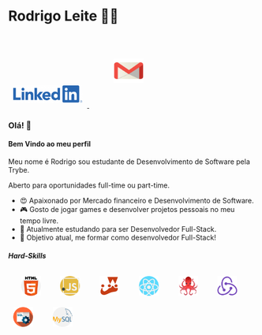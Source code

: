 # Rodrigo Leite 👩‍💻

 <a href="https://www.linkedin.com/in/rodrigoleite27/" target="_blank" >
  <img src="./img/linkedin.png" width="140" height="35" style="margin: 10px"/>
 </a>
 <a href="mailto:rods.leite27@gmail.com" target="_blank" align="bottom">
  <img src="./img/gmail.png" width="60" height="50" style="margin: 50px"/>
 </a>


### Olá! 👋
#### Bem Vindo ao meu perfil 
Meu nome é Rodrigo sou estudante de Desenvolvimento de Software pela Trybe. 

Aberto para oportunidades full-time ou part-time.

 - 😍 Apaixonado por Mercado financeiro e Desenvolvimento de Software.
 - 🎮 Gosto de jogar games e desenvolver projetos pessoais no meu tempo livre.
 - 📘 Atualmente estudando para ser Desenvolvedor Full-Stack. 
  - :rocket: Objetivo atual, me formar como desenvolvedor Full-Stack!
 
##### Hard-Skills

<div>

&nbsp;&nbsp;&nbsp;
<img src="./img/html.svg" width="40" height="40" style="margin: 10px" />
&nbsp;&nbsp;&nbsp;
<img src="./img/javascript.svg" width="40" height="40" style="margin: 10px" />
&nbsp;&nbsp;&nbsp;
<img src="./img/jest.png" width="40" height="40" style="margin: 10px" />
&nbsp;&nbsp;&nbsp;
<img src="./img/react.svg" width="40" height="40" style="margin: 10px" />
&nbsp;&nbsp;&nbsp;
<img src="./img/rtl.png" width="40" height="40" style="margin: 10px" />
&nbsp;&nbsp;&nbsp;
<img src="./img/redux.png" width="40" height="40" style="margin: 10px" />
&nbsp;&nbsp;&nbsp;
<img src="./img/sql.svg" width="40" height="40" style="margin: 10px" />
&nbsp;&nbsp;&nbsp;
<img src="./img/mysql.svg" width="40" height="40" style="margin: 10px"/>
</div>
